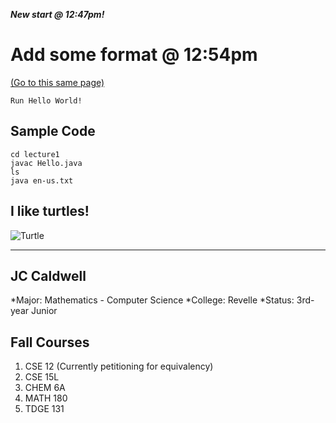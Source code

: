 ***New start @ 12:47pm!***

# Add some format @ 12:54pm

[(Go to this same page)](https://king-jei.github.io/cse15l-lab-reports/)

`Run Hello World!`

## Sample Code
```
cd lecture1
javac Hello.java
ls
java en-us.txt
```

## I like turtles!

![Turtle](https://sandiegomuseumcouncil.org/wp-content/uploads/2018/05/Sea-Turtle-Stock-Image_crp-1.jpg)

***

## JC Caldwell
*Major: Mathematics - Computer Science
*College: Revelle
*Status: 3rd-year Junior

## Fall Courses
1) CSE 12 (Currently petitioning for equivalency)
2) CSE 15L
3) CHEM 6A
4) MATH 180
5) TDGE 131



